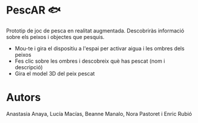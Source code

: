 # PescAR 🐟
Prototip de joc de pesca en realitat augmentada. Descobriràs informació sobre els peixos i objectes que pesquis.

- Mou-te i gira el dispositiu a l'espai per activar aigua i les ombres dels peixos
- Fes clic sobre les ombres i descobreix què has pescat (nom i descripció)
- Gira el model 3D del peix pescat
 
# Autors
Anastasia Anaya, Lucía Macías, Beanne Manalo, Nora Pastoret i Enric Rubió
